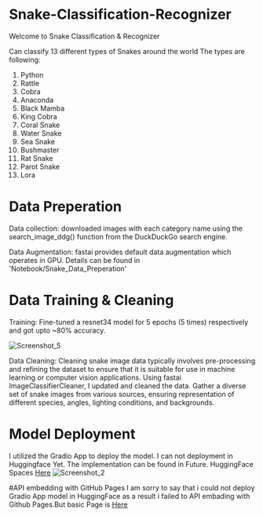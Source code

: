 # Snake-Classification-Recognizer
Welcome to Snake Classification & Recognizer

Can classify 13 different types of Snakes around the world
The types are following:

1. Python
2. Rattle
3. Cobra
4. Anaconda
5. Black Mamba
6. King Cobra
7. Coral Snake
8. Water Snake
9. Sea Snake
10. Bushmaster
11. Rat Snake
12. Parot Snake
13. Lora

# Data Preperation

Data collection: downloaded images with each category name using the search_image_ddg() function from the DuckDuckGo search engine.

Data Augmentation: fastai provides default data augmentation which operates in GPU. Details can be found in
'Notebook/Snake_Data_Preperation'

# Data Training & Cleaning
Training: Fine-tuned a resnet34 model for 5 epochs (5 times) respectively and got upto ~80% accuracy.

![Screenshot_5](https://github.com/Somoresh/snake-classification-recognizer/assets/45269154/18979211-a75d-4153-adcf-bb410f56752e)

Data Cleaning: Cleaning snake image data typically involves pre-processing and refining the dataset to ensure that it is suitable for use in machine learning or computer vision applications. 
 Using fastai ImageClassifierCleaner, I updated and cleaned the data. Gather a diverse set of snake images from various sources, ensuring representation of different species, angles, lighting conditions, and backgrounds.

 # Model Deployment
 I utilized the Gradio App to deploy the model. I can not deployment in Huggingface Yet.
 The implementation can be found in Future.
 HuggingFace Spaces [Here](https://huggingface.co/spaces/Somoresh/snake-classification)
 ![Screenshot_2](https://github.com/Somoresh/snake-classification-recognizer/assets/45269154/ca95537a-c876-47ef-83a4-cb6153564d07)

 #API embedding with GitHub Pages
 I am sorry to say that i could not deploy Gradio App model in HuggingFace
 as a result i failed to API embading with Github Pages.But basic Page is [Here](https://somoresh.github.io/snake-classification-recognizer/)
